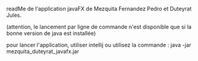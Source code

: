 readMe de l'application javaFX de Mezquita Fernandez Pedro et Duteyrat Jules.

(attention, le lancement par ligne de commande n'est disponible que si la bonne version de java est installée)

pour lancer l'application, utiliser intellij ou utilisez la commande : java -jar mezquita_duteyrat_javafx.jar

